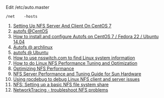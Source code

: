 Edit /etc/auto.master
```
/net    -hosts
```

1. [Setting Up NFS Server And Client On CentOS 7](http://www.unixmen.com/setting-nfs-server-client-centos-7/)
2. [autofs @CentOS](https://www.centos.org/docs/5/html/Deployment_Guide-en-US/s1-nfs-client-config-autofs.html)
3. [How to install and configure Autofs on CentOS 7 / Fedora 22 / Ubuntu 14.04](http://www.itzgeek.com/how-tos/linux/ubuntu-how-tos/how-to-install-and-configure-autofs-on-centos-7-fedora-22-ubuntu-14-04.html)
4. [Autofs @ archlinux](https://wiki.archlinux.org/index.php/Autofs)
5. [autofs @ Ubuntu](https://help.ubuntu.com/community/Autofs)
6. [How to use nsswitch.com to find Linux system information](http://searchitchannel.techtarget.com/feature/Using-nsswitchconf-to-find-Linux-system-information)
7. [How to do Linux NFS Performance Tuning and Optimization](http://www.slashroot.in/how-do-linux-nfs-performance-tuning-and-optimization)
8. [Optimizing NFS Performance](http://nfs.sourceforge.net/nfs-howto/ar01s05.html)
9. [NFS Server Performance and Tuning Guide for Sun Hardware](http://docs.oracle.com/cd/E19620-01/805-4448/6j47cnj0i/index.html)
10. [Using rpcdebug to debug Linux NFS client and server issues](http://prefetch.net/blog/index.php/2011/11/02/using-rpcdebug-to-debug-linux-nfs-client-and-server-issues/)
11. [NFS: Setting up a basic NFS file system share](http://bencane.com/2012/11/23/nfs-setting-up-a-basic-nfs-file-system-share/)
12. [NetworkTracing - troubleshoot NFS problems](http://wiki.linux-nfs.org/wiki/index.php/NetworkTracing)
